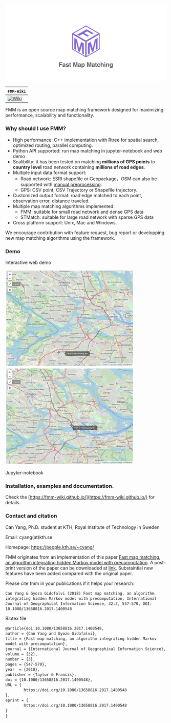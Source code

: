 <div align="center">
  <img src="img/fmm_social.jpg">
</div>

**`FMM-Wiki`** |
------------------- |
[![Wiki](https://img.shields.io/badge/link-wiki-blue.svg)](https://fmm-wiki.github.io/) |



FMM is an open source map matching framework designed for maximizing performance, scalability and functionality. 

### Why should I use FMM?

- High performance: C++ implementation with Rtree for spatial search, optimized routing, parallel computing. 
- Python API supported: run map matching in jupyter-notebook and web demo
- Scalibility: it has been tested on matching **millions of GPS points** to **country level** road network containing **millions of road edges**.  
- Multiple input data format support: 
  - Road network: ESRI shapefile or Geopackage，OSM can also be supported with [manual preprocessing](https://github.com/cyang-kth/osm_mapmatching). 
  - GPS: CSV point, CSV Trajectory or Shapefile trajectory.
- Customized output format: road edge matched to each point, observation error, distance traveled. 
- Multiple map matching algorithms implemented: 
  - FMM: suitable for small road network and dense GPS data
  - STMatch: suitable for large road network with sparse GPS data
- Cross platform support: Unix, Mac and Windows.  

We encourage contribution with feature request, bug report or developping new map matching algorithms using the framework. 

### Demo

Interactive web demo

<img src="img/demo3.gif" width="400"/> <img src="img/demo4.gif" width="400"/>

Jupyter-notebook  



### Installation, examples and documentation.

Check the [https://fmm-wiki.github.io/](https://fmm-wiki.github.io/) for details.

### Contact and citation

Can Yang, Ph.D. student at KTH, Royal Institute of Technology in Sweden

Email: cyang(at)kth.se

Homepage: https://people.kth.se/~cyang/

FMM originates from an implementation of this paper [Fast map matching, an algorithm integrating hidden Markov model with precomputation](http://www.tandfonline.com/doi/full/10.1080/13658816.2017.1400548). A post-print version of the paper can be downloaded at [link](https://people.kth.se/~cyang/bib/fmm.pdf). Substaintial new features have been added compared with the original paper.  

Please cite fmm in your publications if it helps your research:

    Can Yang & Gyozo Gidofalvi (2018) Fast map matching, an algorithm
    integrating hidden Markov model with precomputation, International Journal of Geographical Information Science, 32:3, 547-570, DOI: 10.1080/13658816.2017.1400548

Bibtex file

    @article{doi:10.1080/13658816.2017.1400548,
    author = {Can Yang and Gyozo Gidofalvi},
    title = {Fast map matching, an algorithm integrating hidden Markov model with precomputation},
    journal = {International Journal of Geographical Information Science},
    volume = {32},
    number = {3},
    pages = {547-570},
    year  = {2018},
    publisher = {Taylor & Francis},
    doi = {10.1080/13658816.2017.1400548},
    URL = {
            https://doi.org/10.1080/13658816.2017.1400548
    },
    eprint = {
            https://doi.org/10.1080/13658816.2017.1400548   
    }
    }

